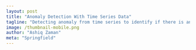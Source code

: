 ```yaml
---
layout: post
title: "Anomaly Detection With Time Series Data"
tagline: "Detecting anomaly from time series to identify if there is anything wrong with the data with R"
image: /thumbnail-mobile.png
author: "Ashiq Zaman"
meta: "Springfield"
---
```


